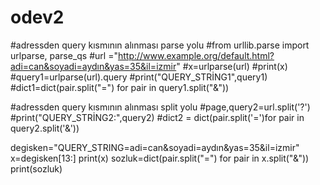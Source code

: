  # odev2
 #adressden query kısmının alınması parse yolu
#from urllib.parse import urlparse, parse_qs
#url ="http://www.example.org/default.html?adi=can&soyadi=aydın&yas=35&il=izmir"
#x=urlparse(url)
#print(x)
#query1=urlparse(url).query
#print("QUERY_STRİNG1",query1)
#dict1=dict(pair.split("=") for pair in query1.split("&"))

 #adressden query kısmının alınması split yolu
#page,query2=url.split('?')
#print("QUERY_STRİNG2:",query2)
#dict2 = dict(pair.split('=')for pair in query2.split('&'))

degisken="QUERY_STRING=adi=can&soyadi=aydın&yas=35&il=izmir"
x=degisken[13:]
print(x)
sozluk=dict(pair.split("=") for pair in x.split("&"))
print(sozluk)
